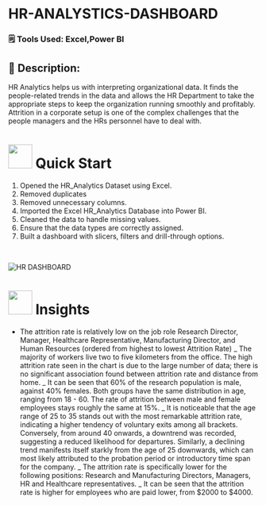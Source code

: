 # HR-ANALYSTICS-DASHBOARD








### 🗒 Tools Used: Excel,Power BI



## 📝 Description:
HR Analytics helps us with interpreting organizational data. It finds the people-related trends in the data and allows the HR Department to take the appropriate steps to keep the organization running smoothly and profitably. Attrition in a corporate setup is one of the complex challenges that the people managers and the HRs personnel have to deal with.



# <img src="https://user-images.githubusercontent.com/106439762/181937125-2a4b22a3-f8a9-4226-bbd3-df972f9dbbc4.gif" width="48" height="48" > Quick Start

1. Opened the HR_Analytics Dataset using Excel.
2. Removed duplicates
3. Removed unnecessary columns.
4. Imported the Excel HR_Analytics Database into Power BI.
5. Cleaned the data to handle missing values.
6. Ensure that the data types are correctly assigned.
7. Built a dashboard with slicers, filters and drill-through options.

<br>

![HR DASHBOARD](https://github.com/Swati-Latta/HR-ANALYSTICS-DASHBOARD/assets/134490572/bd66edf8-aeb2-4112-afc9-509069c55fed)


# <img src=https://user-images.githubusercontent.com/106439762/178428775-03d67679-9aa4-4b08-91e9-6eb6ed8faf66.gif  width="48" height="48"> Insights 
- The attrition rate is relatively low on the job role Research Director, Manager, Healthcare Representative, Manufacturing Director, and Human Resources (ordered from highest to lowest Attrition Rate)
_ The majority of workers live two to five kilometers from the office. The high attrition rate seen in the chart is due to the large number of data; there is no significant association found between attrition rate and distance from home.
_ It can be seen that 60% of the research population is male, against 40% females. Both groups have the same distribution in age, ranging from 18 - 60.
The rate of attrition between male and female employees stays roughly the same at 15%.
_ It is noticeable that the age range of 25 to 35 stands out with the most remarkable attrition rate, indicating a higher tendency of voluntary exits among all brackets. Conversely, from around 40 onwards, a downtrend was recorded, suggesting a reduced likelihood for departures. Similarly, a declining trend manifests itself starkly from the age of 25 downwards, which can most likely attributed to the probation period or introductory time span for the company.
_ The attrition rate is specifically lower for the following positions: Research and Manufacturing Directors, Managers, HR and Healthcare representatives.
_ It can be seen that the attrition rate is higher for employees who are paid lower, from $2000 to $4000.
